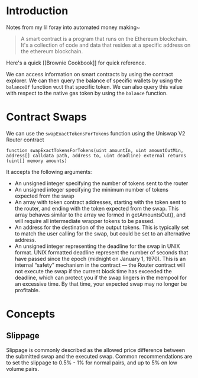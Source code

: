 # Introduction

Notes from my lil foray into automated money making~

> A smart contract is a program that runs on the Ethereum blockchain. It's a collection of code and data that resides at a specific address on the ethereum blockchain. 


Here's a quick [[Brownie Cookbook]] for quick reference. 

We can access information on smart contracts by using the contract explorer. We can then query the balance of specific wallets by using the `balanceOf` function w.r.t that specific token. We can also query this value with respect to the native gas token by using the `balance` function.

# Contract Swaps

We can use the `swapExactTokensForTokens` function using the Uniswap V2 Router contract

```
function swapExactTokensForTokens(uint amountIn, uint amountOutMin, address[] calldata path, address to, uint deadline) external returns (uint[] memory amounts)
```

It accepts the following arguments:

- An unsigned integer specifying the number of tokens sent to the router
- An unsigned integer specifying the minimum number of tokens expected from the swap
- An array with token contract addresses, starting with the token sent to the router, and ending with the token expected from the swap. This array behaves similar to the array we formed in getAmountsOut(), and will require all intermediate wrapper tokens to be passed.
- An address for the destination of the output tokens. This is typically set to match the user calling for the swap, but could be set to an alternative address.
- An unsigned integer representing the deadline for the swap in UNIX format. UNIX formatted deadline represent the number of seconds that have passed since the epoch (midnight on January 1, 1970). This is an internal “safety” mechanism in the contract — the Router contract will not execute the swap if the current block time has exceeded the deadline, which can protect you if the swap lingers in the mempool for an excessive time. By that time, your expected swap may no longer be profitable.

# Concepts

## Slippage

Slippage is commonly described as the allowed price difference between the submitted swap and the executed swap. Common recommendations are to set the slippage to 0.5% - 1% for normal pairs, and up to 5% on low volume pairs.